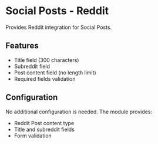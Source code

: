 # Social Posts - Reddit

Provides Reddit integration for Social Posts.

## Features
- Title field (300 characters)
- Subreddit field
- Post content field (no length limit)
- Required fields validation

## Configuration
No additional configuration is needed. The module provides:
- Reddit Post content type
- Title and subreddit fields
- Form validation
